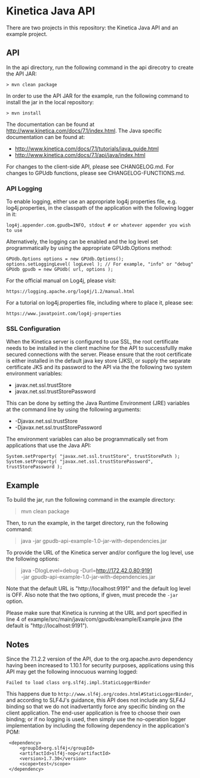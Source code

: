 # Kinetica Java API


There are two projects in this repository: the Kinetica Java API and an example
project.

## API

In the api directory, run the following command in the api direcotry to create
the API JAR:

```
> mvn clean package
```


In order to use the API JAR for the example, run the following command to
install the jar in the local repository:

```
> mvn install
```


The documentation can be found at http://www.kinetica.com/docs/7.1/index.html.
The Java specific documentation can be found at:

*   http://www.kinetica.com/docs/7.1/tutorials/java_guide.html
*   http://www.kinetica.com/docs/7.1/api/java/index.html


For changes to the client-side API, please see CHANGELOG.md.  For changes
to GPUdb functions, please see CHANGELOG-FUNCTIONS.md.



### API Logging

To enable logging, either use an appropriate log4j properties file, e.g.
log4j.properties, in the classpath of the application with the following
logger in it:

```
log4j.appender.com.gpudb=INFO, stdout # or whatever appender you wish to use
```

Alternatively, the logging can be enabled and the log level set programmatically
by using the appropriate GPUdb.Options method:

```
GPUdb.Options options = new GPUdb.Options();
options.setLoggingLevel( logLevel ); // For example, "info" or "debug"
GPUdb gpudb = new GPUdb( url, options );
```

For the official manual on Log4j, please visit:

```
https://logging.apache.org/log4j/1.2/manual.html
```

For a tutorial on log4j.properties file, including where to place it, please
see:

```
https://www.javatpoint.com/log4j-properties
```


### SSL Configuration

When the Kinetica server is configured to use SSL, the root certificate needs
to be installed in the client machine for the API to successfullly make secured
connections with the server.  Please ensure that the root certificate is either
installed in the default java key store (JKS), or supply the separate certificate
JKS and its password to the API via the the following two system environment
variables:

*   javax.net.ssl.trustStore
*   javax.net.ssl.trustStorePassword

This can be done by setting the Java Runtime Environment (JRE) variables at the
command line by using the following arguments:

*   -Djavax.net.ssl.trustStore
*   -Djavax.net.ssl.trustStorePassword

The environment variables can also be programmatically set from applications
that use the Java API:

```
System.setProperty( "javax.net.ssl.trustStore", trustStorePath );
System.setProperty( "javax.net.ssl.trustStorePassword", trustStorePassword );
```



## Example

To build the jar, run the following command in the example directory:

> mvn clean package


Then, to run the example, in the target directory, run the following command:

> java -jar gpudb-api-example-1.0-jar-with-dependencies.jar

To provide the URL of the Kinetica server and/or configure the log level,
use the following options:

> java -DlogLevel=debug -Durl=http://172.42.0.80:9191 \
     -jar gpudb-api-example-1.0-jar-with-dependencies.jar

Note that the default URL is "http://localhost:9191" and the default log level
is OFF.  Also note that the two options, if given, must precede the `-jar`
option.

Please make sure that Kinetica is running at the URL and port specified in
line 4 of example/src/main/java/com/gpudb/example/Example.java (the default
is "http://localhost:9191").


## Notes

Since the 7.1.2.2 version of the API, due to the org.apache.avro dependency
having been increased to 1.10.1 for security purposes, applications using this
API may get the following innocuous warning logged:

   ```Failed to load class org.slf4j.impl.StaticLoggerBinder```

This happens due to `http://www.slf4j.org/codes.html#StaticLoggerBinder`, and
according to SLF4J's guidance, this API does not include any SLF4J binding so
that we do not inadvertantly force any specific binding on the client application.
The end-user application is free to choose their own binding; or if no logging is
used, then simply use the no-operation logger implementation by including the
following dependency in the application's POM:

   ```<!-- https://mvnrepository.com/artifact/org.slf4j/slf4j-nop -->
    <dependency>
        <groupId>org.slf4j</groupId>
        <artifactId>slf4j-nop</artifactId>
        <version>1.7.30</version>
        <scope>test</scope>
    </dependency>
   ```
